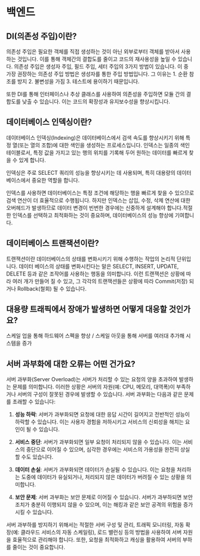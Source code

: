 # 백엔드

## DI(의존성 주입)이란?

의존성 주입은 필요한 객체를 직접 생성하는 것이 아닌 외부로부터 객체를 받아서 사용하는 것입니다. 이를 통해 객체간의 결합도를 줄이고 코드의 재사용성을 높일 수 있습니다. 의존성 주입은 생성자 주입, 필드 주입, 세터 주입의 3가지 방법이 있습니다. 이 중 가장 권장하는 의존성 주입 방법은 생성자를 통한 주입 방법입니다. 그 이유는 1. 순환 참조를 방지 2. 불변성을 가짐 3. 테스트에 용이하기 때문입니다.

또한 DI를 통해 인터페이스나 추상 클래스를 사용하여 의존성을 주입하면 모듈 간의 결합도를 낮출 수 있습니다. 이는 코드의 확장성과 유지보수성을 향상시킵니다.

## 데이터베이스 인덱싱이란?

데이터베이스 인덱싱(Indexing)은 데이터베이스에서 검색 속도를 향상시키기 위해 특정 열(또는 열의 조합)에 대한 색인을 생성하는 프로세스입니다. 인덱스는 일종의 색인 테이블로서, 특정 값을 가지고 있는 행의 위치를 기록해 두어 원하는 데이터를 빠르게 찾을 수 있게 합니다.

인덱싱은 주로 SELECT 쿼리의 성능을 향상시키는 데 사용되며, 특히 대용량의 데이터베이스에서 중요한 역할을 합니다.

인덱스를 사용하면 데이터베이스는 특정 조건에 해당하는 행을 빠르게 찾을 수 있으므로 검색 연산이 더 효율적으로 수행됩니다. 하지만 인덱스는 삽입, 수정, 삭제 연산에 대한 오버헤드가 발생하므로 데이터 변경이 빈번한 경우에는 신중하게 설계해야 합니다.적절한 인덱스를 선택하고 최적화하는 것이 중요하며, 데이터베이스의 성능 향상에 기여합니다.

## 데이터베이스 트랜잭션이란?

트랜잭션이란 데이터베이스의 상태를 변화시키기 위해 수행하는 작업의 논리적 단위입니다. 데이터 베이스의 상태를 변화시킨다는 말은 SELECT, INSERT, UPDATE, DELETE 등과 같은 조작어를 사용하는 행동을 의미합니다.
이런 트랜잭션은 상황에 따라 여러 개가 만들어 질 수 있고, 그 각각의 트랜잭션들은 상황에 따라 Commit(저장) 되거나 Rollback(철회) 될 수 있습니다.

## 대용량 트래픽에서 장애가 발생하면 어떻게 대응할 것인가요?

스케일 업을 통해 하드웨어 스펙을 향상 / 스케일 아웃을 통해 서버를 여러대 추가해 시스템을 증가

## 서버 과부화에 대한 오류는 어떤 건가요?

서버 과부화(Server Overload)는 서버가 처리할 수 있는 요청의 양을 초과하여 발생하는 문제를 의미합니다. 이러한 상황은 서버의 자원(예: CPU, 메모리, 대역폭)이 부족하거나 서버의 구성이 잘못된 경우에 발생할 수 있습니다. 서버 과부화는 다음과 같은 문제를 초래할 수 있습니다:

1. **성능 하락**: 서버가 과부화되면 요청에 대한 응답 시간이 길어지고 전반적인 성능이 하락할 수 있습니다. 이는 사용자 경험을 저하시키고 서비스의 신뢰성을 해치는 요인이 될 수 있습니다.

2. **서비스 중단**: 서버가 과부화되면 일부 요청이 처리되지 않을 수 있습니다. 이는 서비스의 중단으로 이어질 수 있으며, 심각한 경우에는 서비스의 가용성을 완전히 상실할 수도 있습니다.

3. **데이터 손실**: 서버가 과부화되면 데이터가 손실될 수 있습니다. 이는 요청을 처리하는 도중에 데이터가 유실되거나, 처리되지 않은 데이터가 버려질 수 있는 상황을 의미합니다.

4. **보안 문제**: 서버 과부화는 보안 문제로 이어질 수 있습니다. 서버가 과부하되면 보안 조치가 충분히 이행되지 않을 수 있으며, 이는 해킹과 같은 보안 공격의 위험을 증가시킬 수 있습니다.

서버 과부하를 방지하기 위해서는 적절한 서버 구성 및 관리, 트래픽 모니터링, 자동 확장(예: 클라우드 서비스의 자동 스케일링), 로드 밸런싱 등의 방법을 사용하여 서버 자원을 효율적으로 관리해야 합니다. 또한, 요청을 최적화하고 캐싱을 활용하여 서버의 부하를 줄이는 것이 중요합니다.
